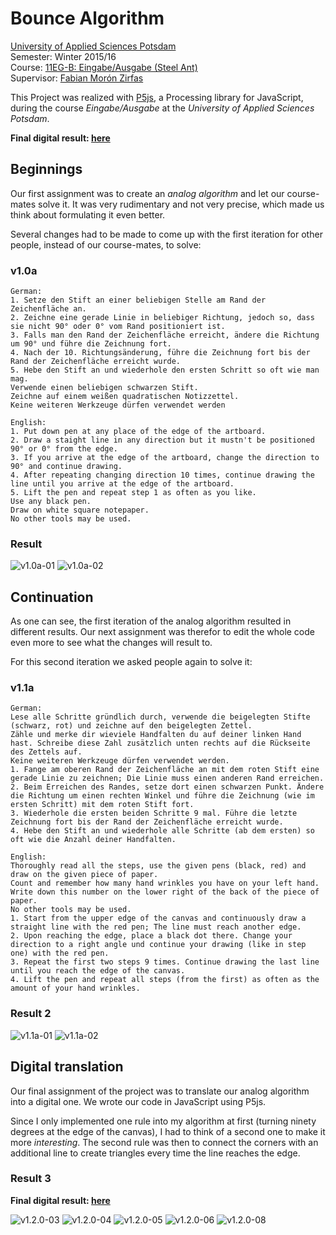 # Bounce Algorithm

[University of Applied Sciences Potsdam](http://www.fh-potsdam.de/)  
Semester: Winter 2015/16  
Course: [11EG-B: Eingabe/Ausgabe (Steel Ant)](https://incom.org/workspace/6176)  
Supervisor: [Fabian Morón Zirfas](https://fhp.incom.org/profil/270)

This Project was realized with [P5js](http://p5js.org), a Processing library for JavaScript, during the course *Eingabe/Ausgabe* at the *University of Applied Sciences Potsdam*.

**Final digital result: [here](http://miduku.github.io/bounce-algorithm/html-algorithm/index.html)**

## Beginnings
Our first assignment was to create an *analog algorithm* and let our course-mates solve it. 
It was very rudimentary and not very precise, which made us think about formulating it even better. 

Several changes had to be made to come up with the first iteration for other people, instead of our course-mates, to solve:

### v1.0a

	German:
	1. Setze den Stift an einer beliebigen Stelle am Rand der Zeichenfläche an.
	2. Zeichne eine gerade Linie in beliebiger Richtung, jedoch so, dass sie nicht 90° oder 0° vom Rand positioniert ist. 
	3. Falls man den Rand der Zeichenfläche erreicht, ändere die Richtung um 90° und führe die Zeichnung fort.
	4. Nach der 10. Richtungsänderung, führe die Zeichnung fort bis der Rand der Zeichenfläche erreicht wurde.
	5. Hebe den Stift an und wiederhole den ersten Schritt so oft wie man mag.
	Verwende einen beliebigen schwarzen Stift. 
	Zeichne auf einem weißen quadratischen Notizzettel.
	Keine weiteren Werkzeuge dürfen verwendet werden
	
	English:
	1. Put down pen at any place of the edge of the artboard.
	2. Draw a staight line in any direction but it mustn't be positioned 90° or 0° from the edge.
	3. If you arrive at the edge of the artboard, change the direction to 90° and continue drawing.
	4. After repeating changing direction 10 times, continue drawing the line until you arrive at the edge of the artboard.
	5. Lift the pen and repeat step 1 as often as you like.
	Use any black pen.
	Draw on white square notepaper.
	No other tools may be used.


### Result

![v1.0a-01](assets/img/algorithmus-v1.0a.jpg)
![v1.0a-02](assets/img/algorithmus-v1.0b.jpg)


## Continuation
As one can see, the first iteration of the analog algorithm resulted in different results. Our next assignment was therefor to edit the whole code even more to see what the changes will result to.

For this second iteration we asked people again to solve it:

### v1.1a
	German:
	Lese alle Schritte gründlich durch, verwende die beigelegten Stifte (schwarz, rot) und zeichne auf den beigelegten Zettel.
	Zähle und merke dir wieviele Handfalten du auf deiner linken Hand hast. Schreibe diese Zahl zusätzlich unten rechts auf die Rückseite des Zettels auf.
	Keine weiteren Werkzeuge dürfen verwendet werden.
	1. Fange am oberen Rand der Zeichenfläche an mit dem roten Stift eine gerade Linie zu zeichnen; Die Linie muss einen anderen Rand erreichen.
	2. Beim Erreichen des Randes, setze dort einen schwarzen Punkt. Ändere die Richtung um einen rechten Winkel und führe die Zeichnung (wie im ersten Schritt) mit dem roten Stift fort.
	3. Wiederhole die ersten beiden Schritte 9 mal. Führe die letzte Zeichnung fort bis der Rand der Zeichenfläche erreicht wurde.
	4. Hebe den Stift an und wiederhole alle Schritte (ab dem ersten) so oft wie die Anzahl deiner Handfalten.
	
	English:
	Thoroughly read all the steps, use the given pens (black, red) and draw on the given piece of paper.
	Count and remember how many hand wrinkles you have on your left hand. Write down this number on the lower right of the back of the piece of paper.
	No other tools may be used.
	1. Start from the upper edge of the canvas and continuously draw a straight line with the red pen; The line must reach another edge.
	2. Upon reaching the edge, place a black dot there. Change your direction to a right angle und continue your drawing (like in step one) with the red pen.
	3. Repeat the first two steps 9 times. Continue drawing the last line until you reach the edge of the canvas.
	4. Lift the pen and repeat all steps (from the first) as often as the amount of your hand wrinkles.


### Result 2

![v1.1a-01](assets/img/algorithmus-v1.1a.jpg)
![v1.1a-02](assets/img/algorithmus-v1.1b.jpg)


## Digital translation

Our final assignment of the project was to translate our analog algorithm into a digital one. We wrote our code in JavaScript using P5js. 

Since I only implemented one rule into my algorithm at first (turning ninety degrees at the edge of the canvas), I had to think of a second one to make it more *interesting*.
The second rule was then to connect the corners with an additional line to create triangles every time the line reaches the edge.

### Result 3
**Final digital result: [here](http://miduku.github.io/bounce-algorithm/html-algorithm/index.html)**

![v1.2.0-03](assets/img/v1.2.0_screen03.png)
![v1.2.0-04](assets/img/v1.2.0_screen04.png)
![v1.2.0-05](assets/img/v1.2.0_screen05.png)
![v1.2.0-06](assets/img/v1.2.0_screen06.png)
![v1.2.0-08](assets/img/v1.2.0_screen08.png)

